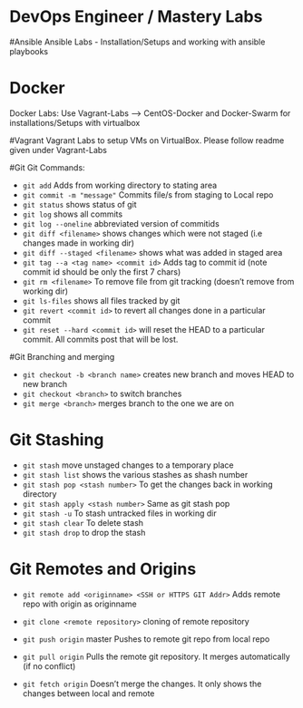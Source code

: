 # DevOps Engineer / Mastery Labs

#Ansible
Ansible Labs - Installation/Setups and working with ansible playbooks

# Docker
Docker Labs: Use Vagrant-Labs --> CentOS-Docker and Docker-Swarm for installations/Setups with virtualbox

#Vagrant
Vagrant Labs to setup VMs on VirtualBox. Please follow readme given under Vagrant-Labs

#Git
Git Commands:
- `git add`	Adds from working directory to stating area
- `git commit -m "message"`	Commits file/s from staging to Local repo
- `git status`	shows status of git
- `git log`	shows all commits
- `git log --oneline`	abbreviated version of commitids
- `git diff <filename>`	shows changes which were not staged (i.e changes made in working dir)
- `git diff --staged <filename>` 	shows what was added in staged area
- `git tag --a <tag name> <commit id>`	Adds tag to commit id (note commit id should be only the first 7 chars)
- `git rm <filename>`	To remove file from git tracking (doesn’t remove from working dir)
- `git ls-files`	shows all files tracked by git
- `git revert <commit id>`	to revert all changes done in a particular commit
- `git reset --hard <commit id>`	will reset the HEAD to a particular commit. All commits post that will be lost.

#Git Branching and merging
- `git checkout -b <branch name>`	creates new branch and moves HEAD to new branch
- `git checkout <branch>`	to switch branches
- `git merge <branch>`	merges branch to the one we are on

# Git Stashing
- `git stash`	move unstaged changes to a temporary place
- `git stash list`	shows the various stashes as shash number
- `git stash pop <stash number>`	To get the changes back in working directory
- `git stash apply <stash number>`	Same as git stash pop
- `git stash -u` 	To stash untracked files in working dir
- `git stash clear`	To delete stash
- `git stash drop`	to drop the stash

# Git Remotes and Origins
- `git remote add <originname> <SSH or HTTPS GIT Addr>` Adds remote repo with origin as originname
- `git clone <remote repository>`	cloning of remote repository

- `git push origin` master	Pushes to remote git repo from local repo
- `git pull origin`	Pulls the remote git repository. It merges automatically (if no conflict)
- `git fetch origin`	Doesn’t merge the changes. It only shows the changes between local and remote

